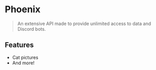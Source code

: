 # Phoenix
> An extensive API made to provide unlimited access to data and Discord bots.

## Features
* Cat pictures
* And more!
